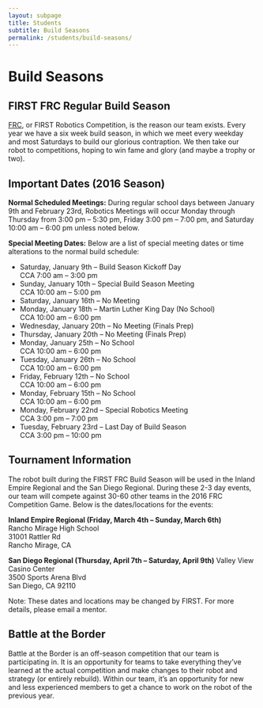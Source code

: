 ```yaml
---
layout: subpage
title: Students
subtitle: Build Seasons
permalink: /students/build-seasons/
---
```


# Build Seasons

## FIRST FRC Regular Build Season
[FRC](http://www.usfirst.org/roboticsprograms/frc), or FIRST Robotics Competition, is the reason our team exists. Every year we have a six week build season, in which we meet every weekday and most Saturdays to build our glorious contraption. We then take our robot to competitions, hoping to win fame and glory (and maybe a trophy or two).

## Important Dates (2016 Season)
**Normal Scheduled Meetings:** During regular school days between January 9th and February 23rd, Robotics Meetings will occur Monday through Thursday from 3:00 pm – 5:30 pm, Friday 3:00 pm – 7:00 pm, and Saturday 10:00 am – 6:00 pm unless noted below.

**Special Meeting Dates:** Below are a list of special meeting dates or time alterations to the normal build schedule:

+ Saturday, January 9th – Build Season Kickoff Day  
  CCA 7:00 am – 3:00 pm
+ Sunday, January 10th – Special Build Season Meeting  
  CCA 10:00 am – 5:00 pm
+ Saturday, January 16th – No Meeting
+ Monday, January 18th – Martin Luther King Day (No School)  
  CCA 10:00 am – 6:00 pm
+ Wednesday, January 20th – No Meeting (Finals Prep)  
+ Thursday, January 20th – No Meeting (Finals Prep)  
+ Monday, January 25th – No School  
  CCA 10:00 am – 6:00 pm
+ Tuesday, January 26th – No School  
  CCA 10:00 am – 6:00 pm
+ Friday, February 12th – No School  
  CCA 10:00 am – 6:00 pm
+ Monday, February 15th – No School  
  CCA 10:00 am – 6:00 pm
+ Monday, February 22nd – Special Robotics Meeting  
  CCA 3:00 pm – 7:00 pm
+ Tuesday, February 23rd – Last Day of Build Season  
  CCA 3:00 pm – 10:00 pm

## Tournament Information
The robot built during the FIRST FRC Build Season will be used in the Inland Empire Regional and the San Diego Regional. During these 2-3 day events, our team will compete against 30-60 other teams in the 2016 FRC Competition Game. Below is the dates/locations for the events:

**Inland Empire Regional (Friday, March 4th – Sunday, March 6th)**  
Rancho Mirage High School  
31001 Rattler Rd  
Rancho Mirage, CA  

**San Diego Regional (Thursday, April 7th – Saturday, April 9th)**
Valley View Casino Center  
3500 Sports Arena Blvd  
San Diego, CA 92110

Note: These dates and locations may be changed by FIRST. For more details, please email a mentor.

## Battle at the Border
Battle at the Border is an off-season competition that our team is participating in. It is an opportunity for teams to take everything they’ve learned at the actual competition and make changes to their robot and strategy (or entirely rebuild). Within our team, it’s an opportunity for new and less experienced members to get a chance to work on the robot of the previous year.
